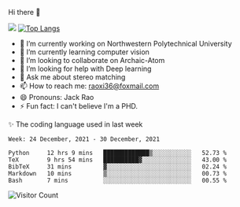 Hi there 👋

![](https://github-readme-stats.vercel.app/api?username=Raohaocheng)
[![Top Langs](https://github-readme-stats.vercel.app/api/top-langs/?username=Raohaocheng&layout=compact)](https://github.com/anuraghazra/github-readme-stats)

- 🔭 I’m currently working on Northwestern Polytechnical University
- 🌱 I’m currently learning computer vision
- 👯 I’m looking to collaborate on Archaic-Atom
- 🤔 I’m looking for help with Deep learning
- 💬 Ask me about stereo matching
- 📫 How to reach me: raoxi36@foxmail.com
- 😄 Pronouns: Jack Rao
- ⚡ Fun fact: I can't believe I'm a PHD.

✨ The coding language used in last week
<!--START_SECTION:waka-->
```text
Week: 24 December, 2021 - 30 December, 2021

Python     12 hrs 9 mins   █████████████▒░░░░░░░░░░░   52.73 % 
TeX        9 hrs 54 mins   ██████████▓░░░░░░░░░░░░░░   43.00 % 
BibTeX     31 mins         ▓░░░░░░░░░░░░░░░░░░░░░░░░   02.24 % 
Markdown   10 mins         ▒░░░░░░░░░░░░░░░░░░░░░░░░   00.73 % 
Bash       7 mins          ░░░░░░░░░░░░░░░░░░░░░░░░░   00.55 % 
```
<!--END_SECTION:waka-->

![Visitor Count](https://profile-counter.glitch.me/Raohaocheng/count.svg)
